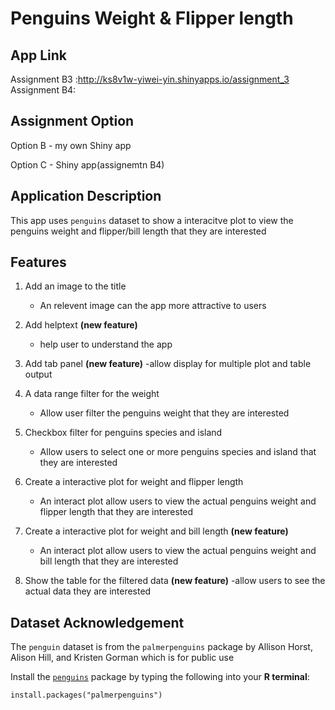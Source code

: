 # Penguins Weight & Flipper length

## App Link
Assignment B3 :http://ks8v1w-yiwei-yin.shinyapps.io/assignment_3
Assignment B4:


## Assignment Option

Option B - my own Shiny app

Option C - Shiny app(assignemtn B4)


## Application Description

This app uses `penguins` dataset to show a interacitve plot to view the penguins weight and flipper/bill length that they are interested 


## Features

1. Add an image to the title 
    - An relevent image can the app more attractive to users 
    
2. Add helptext **(new feature)**
   - help user to understand the app 
   
3. Add tab panel **(new feature)**
   -allow display for multiple plot and table output

4. A data range filter for the weight 
    - Allow user filter the penguins weight that they are interested 

5. Checkbox filter for penguins species and island 
    - Allow users to select one or more penguins species and island that they are interested   

6. Create a  interactive plot for weight and flipper length
    -  An interact plot allow users to view the actual penguins weight and flipper length that they are interested 
    
7. Create a interactive plot for weight and bill length **(new feature)**
   - An interact plot allow users to view the actual penguins weight and bill length that they are interested 

8. Show the table for the filtered data **(new feature)**
   -allow users to see the actual data they are interested 




## Dataset Acknowledgement

The `penguin` dataset is from the `palmerpenguins` package by Allison Horst, Alison Hill, and Kristen Gorman which is for public use 

Install the [`penguins`](https://allisonhorst.github.io/palmerpenguins/) package by typing the following into your **R terminal**:

<!-- -->
    install.packages("palmerpenguins")
 


